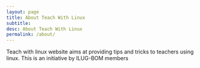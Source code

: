 ```yaml
---
layout: page
title: About Teach With Linux
subtitle: 
desc: About Teach With Linux
permalink: /about/
---
```


<div class="pretty-links">

<div class="lead lead-about">Teach with linux website aims at providing tips and tricks to teachers using linux. This is an initiative by ILUG-BOM members
</div>
